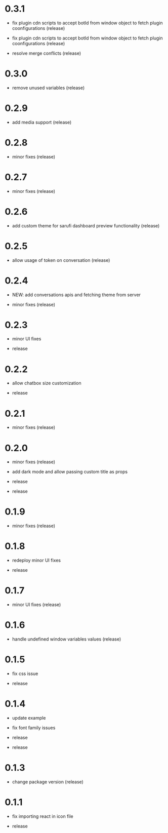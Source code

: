 # 0.3.1
* fix plugin cdn scripts to accept botId from window object to fetch plugin coonfigurations (release)

* fix plugin cdn scripts to accept botId from window object to fetch plugin coonfigurations (release)

* resolve merge conflicts (release)
# 0.3.0
* remove unused variables (release)
# 0.2.9
* add media support (release)
# 0.2.8
* minor fixes (release)
# 0.2.7
* minor fixes (release)
# 0.2.6
* add custom theme for sarufi dashboard preview functionality (release)
# 0.2.5
* allow usage of token on conversation (release)
# 0.2.4
* NEW: add conversations apis and fetching theme from server

* minor fixes (release)
# 0.2.3
* minor UI fixes

* release
# 0.2.2
* allow chatbox size customization

* release
# 0.2.1
* minor fixes (release)
# 0.2.0
* minor fixes (release)

* add dark mode and allow passing custom title as props

* release

* release
# 0.1.9
* minor fixes (release)
# 0.1.8
* redeploy minor UI fixes

* release
# 0.1.7
* minor UI fixes (release)
# 0.1.6
* handle undefined window variables values (release)
# 0.1.5
* fix css issue

* release
# 0.1.4
* update example

* fix font family issues

* release

* release
# 0.1.3
* change package version (release)
# 0.1.1
* fix importing react in icon file

* release

